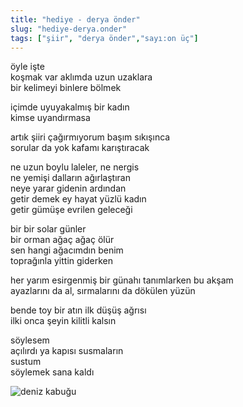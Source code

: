 ```yaml
---
title: "hediye - derya önder"
slug: "hediye-derya.onder"
tags: ["şiir", "derya önder","sayı:on üç"]
---
```

öyle işte  
koşmak var aklımda uzun uzaklara\
bir kelimeyi binlere bölmek

içimde uyuyakalmış bir kadın\
kimse uyandırmasa

artık şiiri çağırmıyorum başım sıkışınca\
sorular da yok kafamı karıştıracak

ne uzun boylu laleler, ne nergis\
ne yemişi dalların ağırlaştıran\
neye yarar gidenin ardından\
getir demek ey hayat yüzlü kadın\
getir gümüşe evrilen geleceği

bir bir solar günler\
bir orman ağaç ağaç ölür\
sen hangi ağacımdın benim\
toprağınla yittin giderken

her yarım esirgenmiş bir günahı tanımlarken bu akşam\
ayazlarını da al, sırmalarını da dökülen yüzün

bende toy bir atın ilk düşüş ağrısı\
ilki onca şeyin kilitli kalsın

söylesem\
açılırdı ya kapısı susmaların\
sustum\
söylemek sana kaldı

![deniz kabuğu](/img/13.03.jpg)